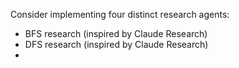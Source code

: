 Consider implementing four distinct research agents:
- BFS research (inspired by Claude Research)
- DFS research (inspired by Claude Research)
- 